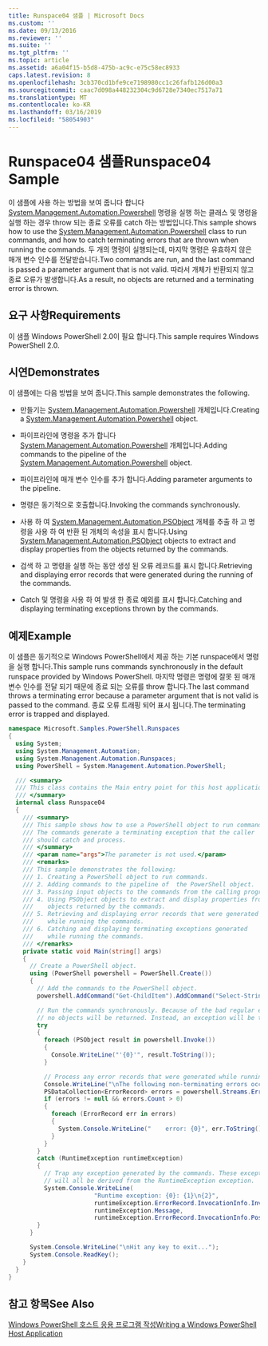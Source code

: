 ```yaml
---
title: Runspace04 샘플 | Microsoft Docs
ms.custom: ''
ms.date: 09/13/2016
ms.reviewer: ''
ms.suite: ''
ms.tgt_pltfrm: ''
ms.topic: article
ms.assetid: a6a04f15-b5d8-475b-ac9c-e75c58ec8933
caps.latest.revision: 8
ms.openlocfilehash: 3cb370cd1bfe9ce7198980cc1c26fafb126d00a3
ms.sourcegitcommit: caac7d098a448232304c9d6728e7340ec7517a71
ms.translationtype: MT
ms.contentlocale: ko-KR
ms.lasthandoff: 03/16/2019
ms.locfileid: "58054903"
---
```

# <a name="runspace04-sample"></a><span data-ttu-id="a9394-102">Runspace04 샘플</span><span class="sxs-lookup"><span data-stu-id="a9394-102">Runspace04 Sample</span></span>

<span data-ttu-id="a9394-103">이 샘플에 사용 하는 방법을 보여 줍니다 합니다 [System.Management.Automation.Powershell](/dotnet/api/system.management.automation.powershell) 명령을 실행 하는 클래스 및 명령을 실행 하는 경우 throw 되는 종료 오류를 catch 하는 방법입니다.</span><span class="sxs-lookup"><span data-stu-id="a9394-103">This sample shows how to use the [System.Management.Automation.Powershell](/dotnet/api/system.management.automation.powershell) class to run commands, and how to catch terminating errors that are thrown when running the commands.</span></span> <span data-ttu-id="a9394-104">두 개의 명령이 실행되는데, 마지막 명령은 유효하지 않은 매개 변수 인수를 전달받습니다.</span><span class="sxs-lookup"><span data-stu-id="a9394-104">Two commands are run, and the last command is passed a parameter argument that is not valid.</span></span> <span data-ttu-id="a9394-105">따라서 개체가 반환되지 않고 종료 오류가 발생합니다.</span><span class="sxs-lookup"><span data-stu-id="a9394-105">As a result, no objects are returned and a terminating error is thrown.</span></span>

## <a name="requirements"></a><span data-ttu-id="a9394-106">요구 사항</span><span class="sxs-lookup"><span data-stu-id="a9394-106">Requirements</span></span>

<span data-ttu-id="a9394-107">이 샘플 Windows PowerShell 2.0이 필요 합니다.</span><span class="sxs-lookup"><span data-stu-id="a9394-107">This sample requires Windows PowerShell 2.0.</span></span>

## <a name="demonstrates"></a><span data-ttu-id="a9394-108">시연</span><span class="sxs-lookup"><span data-stu-id="a9394-108">Demonstrates</span></span>

<span data-ttu-id="a9394-109">이 샘플에는 다음 방법을 보여 줍니다.</span><span class="sxs-lookup"><span data-stu-id="a9394-109">This sample demonstrates the following.</span></span>

- <span data-ttu-id="a9394-110">만들기는 [System.Management.Automation.Powershell](/dotnet/api/system.management.automation.powershell) 개체입니다.</span><span class="sxs-lookup"><span data-stu-id="a9394-110">Creating a [System.Management.Automation.Powershell](/dotnet/api/system.management.automation.powershell) object.</span></span>

- <span data-ttu-id="a9394-111">파이프라인에 명령을 추가 합니다 [System.Management.Automation.Powershell](/dotnet/api/system.management.automation.powershell) 개체입니다.</span><span class="sxs-lookup"><span data-stu-id="a9394-111">Adding commands to the pipeline of the [System.Management.Automation.Powershell](/dotnet/api/system.management.automation.powershell) object.</span></span>

- <span data-ttu-id="a9394-112">파이프라인에 매개 변수 인수를 추가 합니다.</span><span class="sxs-lookup"><span data-stu-id="a9394-112">Adding parameter arguments to the pipeline.</span></span>

- <span data-ttu-id="a9394-113">명령은 동기적으로 호출합니다.</span><span class="sxs-lookup"><span data-stu-id="a9394-113">Invoking the commands synchronously.</span></span>

- <span data-ttu-id="a9394-114">사용 하 여 [System.Management.Automation.PSObject](/dotnet/api/System.Management.Automation.PSObject) 개체를 추출 하 고 명령을 사용 하 여 반환 된 개체의 속성을 표시 합니다.</span><span class="sxs-lookup"><span data-stu-id="a9394-114">Using [System.Management.Automation.PSObject](/dotnet/api/System.Management.Automation.PSObject) objects to extract and display properties from the objects returned by the commands.</span></span>

- <span data-ttu-id="a9394-115">검색 하 고 명령을 실행 하는 동안 생성 된 오류 레코드를 표시 합니다.</span><span class="sxs-lookup"><span data-stu-id="a9394-115">Retrieving and displaying error records that were generated during the running of the commands.</span></span>

- <span data-ttu-id="a9394-116">Catch 및 명령을 사용 하 여 발생 한 종료 예외를 표시 합니다.</span><span class="sxs-lookup"><span data-stu-id="a9394-116">Catching and displaying terminating exceptions thrown by the commands.</span></span>

## <a name="example"></a><span data-ttu-id="a9394-117">예제</span><span class="sxs-lookup"><span data-stu-id="a9394-117">Example</span></span>

<span data-ttu-id="a9394-118">이 샘플은 동기적으로 Windows PowerShell에서 제공 하는 기본 runspace에서 명령을 실행 합니다.</span><span class="sxs-lookup"><span data-stu-id="a9394-118">This sample runs commands synchronously in the default runspace provided by Windows PowerShell.</span></span> <span data-ttu-id="a9394-119">마지막 명령은 명령에 잘못 된 매개 변수 인수를 전달 되기 때문에 종료 되는 오류를 throw 합니다.</span><span class="sxs-lookup"><span data-stu-id="a9394-119">The last command throws a terminating error because a parameter argument that is not valid is passed to the command.</span></span> <span data-ttu-id="a9394-120">종료 오류 트래핑 되어 표시 됩니다.</span><span class="sxs-lookup"><span data-stu-id="a9394-120">The terminating error is trapped and displayed.</span></span>

```csharp
namespace Microsoft.Samples.PowerShell.Runspaces
{
  using System;
  using System.Management.Automation;
  using System.Management.Automation.Runspaces;
  using PowerShell = System.Management.Automation.PowerShell;

  /// <summary>
  /// This class contains the Main entry point for this host application.
  /// </summary>
  internal class Runspace04
  {
    /// <summary>
    /// This sample shows how to use a PowerShell object to run commands.
    /// The commands generate a terminating exception that the caller
    /// should catch and process.
    /// </summary>
    /// <param name="args">The parameter is not used.</param>
    /// <remarks>
    /// This sample demonstrates the following:
    /// 1. Creating a PowerShell object to run commands.
    /// 2. Adding commands to the pipeline of  the PowerShell object.
    /// 3. Passing input objects to the commands from the calling program.
    /// 4. Using PSObject objects to extract and display properties from the
    ///    objects returned by the commands.
    /// 5. Retrieving and displaying error records that were generated
    ///    while running the commands.
    /// 6. Catching and displaying terminating exceptions generated
    ///    while running the commands.
    /// </remarks>
    private static void Main(string[] args)
    {
      // Create a PowerShell object.
      using (PowerShell powershell = PowerShell.Create())
      {
        // Add the commands to the PowerShell object.
        powershell.AddCommand("Get-ChildItem").AddCommand("Select-String").AddArgument("*");

        // Run the commands synchronously. Because of the bad regular expression,
        // no objects will be returned. Instead, an exception will be thrown.
        try
        {
          foreach (PSObject result in powershell.Invoke())
          {
            Console.WriteLine("'{0}'", result.ToString());
          }

          // Process any error records that were generated while running the commands.
          Console.WriteLine("\nThe following non-terminating errors occurred:\n");
          PSDataCollection<ErrorRecord> errors = powershell.Streams.Error;
          if (errors != null && errors.Count > 0)
          {
            foreach (ErrorRecord err in errors)
            {
              System.Console.WriteLine("    error: {0}", err.ToString());
            }
          }
        }
        catch (RuntimeException runtimeException)
        {
          // Trap any exception generated by the commands. These exceptions
          // will all be derived from the RuntimeException exception.
          System.Console.WriteLine(
                        "Runtime exception: {0}: {1}\n{2}",
                        runtimeException.ErrorRecord.InvocationInfo.InvocationName,
                        runtimeException.Message,
                        runtimeException.ErrorRecord.InvocationInfo.PositionMessage);
        }
      }

      System.Console.WriteLine("\nHit any key to exit...");
      System.Console.ReadKey();
    }
  }
}
```

## <a name="see-also"></a><span data-ttu-id="a9394-121">참고 항목</span><span class="sxs-lookup"><span data-stu-id="a9394-121">See Also</span></span>

[<span data-ttu-id="a9394-122">Windows PowerShell 호스트 응용 프로그램 작성</span><span class="sxs-lookup"><span data-stu-id="a9394-122">Writing a Windows PowerShell Host Application</span></span>](./writing-a-windows-powershell-host-application.md)